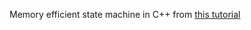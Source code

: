 Memory efficient state machine in C++ from [this tutorial](https://www.aleksandrhovhannisyan.com/blog/dev/finite-state-machine-fsm-tutorial-implementing-an-fsm-in-c/)